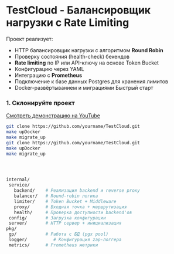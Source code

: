 # TestCloud - Балансировщик нагрузки с Rate Limiting

Проект реализует:
- HTTP балансировщик нагрузки с алгоритмом **Round Robin**
- Проверку состояния (health-check) бекендов
- **Rate limiting** по IP или API-ключу на основе Token Bucket
- Конфигурацию через YAML
- Интеграцию с **Prometheus**
- Подключение к базе данных Postgres для хранения лимитов
- Docker-развёртыванием и миграциями
Быстрый старт

### 1. Склонируйте проект
[Смотреть демонстрацию на YouTube](https://www.youtube.com/watch?v=dQw4w9WgXcQ)

 ```bash
git clone https://github.com/yourname/TestCloud.git
make upDocker
make migrate_up
git clone https://github.com/yourname/TestCloud.git
make upDocker
make migrate_up
 



internal/
  service/
    backend/    # Реализация backend и reverse proxy
    balancer/   # Round-robin логика
    limiter/    # Token Bucket + Middleware
    proxy/      # Входная точка + маршрутизация
    health/     # Проверка доступности backend'ов
  config/       # Загрузка конфигурации
  server/       # HTTP сервер + инициализация
pkg/
  gp/           # Работа с БД (pgx pool)
  logger/          # Конфигурация zap-логгера
  metrics/      # Prometheus метрики

